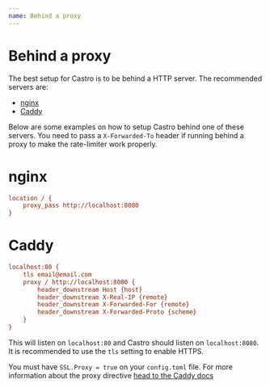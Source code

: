 ```yaml
---
name: Behind a proxy
---
```


# Behind a proxy

The best setup for Castro is to be behind a HTTP server. The recommended servers are:

- [nginx](https://nginx.org/en/)
- [Caddy](https://caddyserver.com/)

Below are some examples on how to setup Castro behind one of these servers. You need to pass a `X-Forwarded-To` header if running behind a proxy to make the rate-limiter work properly.

# nginx

```ini
location / {
    proxy_pass http://localhost:8080
}
```

# Caddy

```ini
localhost:80 {
	tls email@email.com
	proxy / http://localhost:8080 {
        header_downstream Host {host}
    	header_downstream X-Real-IP {remote}
    	header_downstream X-Forwarded-For {remote}
    	header_downstream X-Forwarded-Proto {scheme}
	}
}
```

This will listen on `localhost:80` and Castro should listen on `localhost:8080`. It is recommended to use the  `tls` setting to enable HTTPS.

You must have `SSL.Proxy = true` on your `config.toml` file. For more information about the proxy directive [head to the Caddy docs](https://caddyserver.com/docs/proxy)